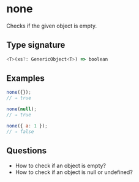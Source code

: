 # none

Checks if the given object is empty.

## Type signature

<!-- prettier-ignore-start -->
```typescript
<T>(xs?: GenericObject<T>) => boolean
```
<!-- prettier-ignore-end -->

## Examples

<!-- prettier-ignore-start -->
```javascript
none({});
// ⇒ true
```

```javascript
none(null);
// ⇒ true
```

```javascript
none({ a: 1 });
// ⇒ false
```
<!-- prettier-ignore-end -->

## Questions

- How to check if an object is empty?
- How to check if an object is null or undefined?
